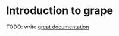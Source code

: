 # Introduction to grape

TODO: write [great documentation](http://jacobian.org/writing/what-to-write/)
